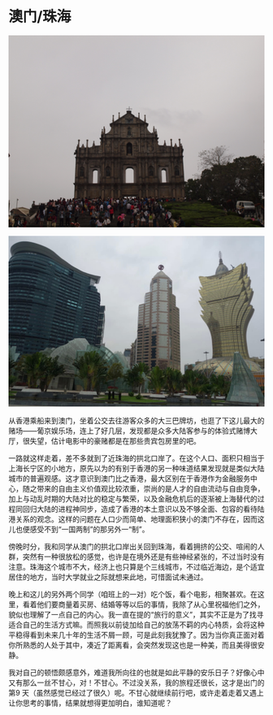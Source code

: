 # 澳门/珠海

![](img/06-macau-and-zhuhai/01.jpg)

![](img/06-macau-and-zhuhai/02.jpeg)

从香港乘船来到澳门，坐着公交去往游客众多的大三巴牌坊，也逛了下这儿最大的赌场——葡京娱乐场，连上了好几层，发现都是众多大陆客参与的体验式赌博大厅，很失望，估计电影中的豪赌都是在那些贵宾包房里的吧。

一路就这样走着，差不多就到了近珠海的拱北口岸了。在这个人口、面积只相当于上海长宁区的小地方，原先以为的有别于香港的另一种味道结果发现就是类似大陆城市的普遍观感。这才意识到澳门比之香港，最大区别在于香港作为金融服务中心，随之带来的自由主义价值观比较浓重，崇尚的是人才的自由流动与自由竞争，加上与动乱时期的大陆对比的稳定与繁荣，以及金融危机后的逐渐被上海替代的过程同回归大陆的进程神同步，造成了香港的本土意识以及不够全面、包容的看待陆港关系的观念。这样的问题在人口少而简单、地理面积狭小的澳门不存在，因而这儿也便感受不到“一国两制”的那另外一“制”。

傍晚时分，我和同学从澳门的拱北口岸出关回到珠海，看着拥挤的公交、喧闹的人群，突然有一种很放松的感觉，也许是在境外还是有些神经紧张的，不过当时没有注意。珠海这个城市不大，经济上也只算是个三线城市，不过临近海边，是个适宜居住的地方，当时大学就业之际就想来此地，可惜面试未通过。

晚上和这儿的另外两个同学（咱班上的一对）吃个饭，看个电影，相聚甚欢。在这里，看着他们要商量着买房、结婚等等以后的事情，我除了从心里祝福他们之外，貌似也理解了一点自己的内心。我一直在提的“旅行的意义”，其实不正是为了找寻适合自己的生活方式嘛。而照我以前徒加给自己的放荡不羁的内心特质，会将这种平稳得看到未来几十年的生活不屑一顾，可是此刻我犹豫了。因为当你真正面对着你所熟悉的人处于其中，凑近了距离看，会突然发现这也是一种美，而且美得很安静。

我对自己的顿悟颇感意外，难道我所向往的也就是如此平静的安乐日子？好像心中又有那么一丝不甘心，对！不甘心。不过没关系，我的旅程还很长，这才是出门的第9 天（虽然感觉已经过了很久）呢。不甘心就继续前行吧，或许走着走着又遇上让你思考的事情，结果就想得更加明白，谁知道呢？